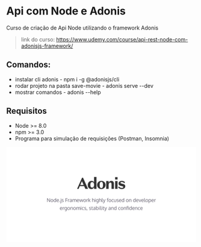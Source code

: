 # Api com Node e Adonis
Curso de criação de Api Node utilizando o framework Adonis

> link do curso: https://www.udemy.com/course/api-rest-node-com-adonisjs-framework/

## Comandos:

- instalar cli adonis - npm i -g @adonisjs/cli
- rodar projeto na pasta save-movie - adonis serve --dev
- mostrar comandos - adonis --help

## Requisitos

- Node >= 8.0
- npm >= 3.0
- Programa para simulação de requisições (Postman, Insomnia)

![](https://github.com/leandrobeandrade/api-node-adonis/blob/master/adonis.jpeg)